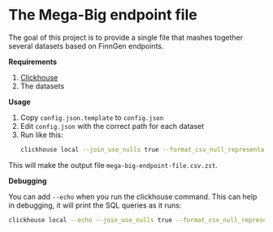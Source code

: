 # The Mega-Big endpoint file

The goal of this project is to provide a single file that mashes together several datasets based on FinnGen endpoints.


**Requirements**

1. [Clickhouse](https://clickhouse.com/docs/en/install)
2. The datasets


**Usage**

1. Copy `config.json.template` to `config.json`
2. Edit `config.json` with the correct path for each dataset
3. Run like this:
   ```bash
   clickhouse local --join_use_nulls true --format_csv_null_representation ␀ --queries-file src/001.create_tables.sql src/002.insert_from_files.sql src/003.output.sql
   ```

 This will make the output file `mega-big-endpoint-file.csv.zst`.


**Debugging**

You can add `--echo` when you run the clickhouse command. This can help in debugging, it will print the SQL queries as it runs:

```bash
clickhouse local --echo --join_use_nulls true --format_csv_null_representation ␀ --queries-file src/001.create_tables.sql src/002.insert_from_files.sql src/003.output.sql
```

